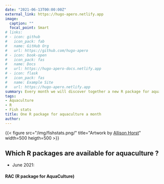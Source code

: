 ```yaml
---
date: "2021-06-13T00:00:00Z"
external_link: https://hugo-apero.netlify.app
image:
  caption: ""
  focal_point: Smart
# links:
# - icon: github
#   icon_pack: fab
#   name: GitHub Org
#   url: https://github.com/hugo-apero
# - icon: book-open
#   icon_pack: fas
#   name: Docs
#   url: https://hugo-apero-docs.netlify.app
# - icon: flask
#   icon_pack: fas
#   name: Example Site
#   url: https://hugo-apero.netlify.app
summary: Every month we will discover together a new R package for aquaculture.
tags:
- Aquaculture
- R
- Fish stats
title: One R package for aquaculture a month
author: 
---
```

{{< figure src="/img/fishstats.png/" title="Artwork by [Allison Horst](https://www.allisonhorst.com/)" width=500 heigth=500 >}}

## Which R packages are available for aquaculture ?

 - June 2021: 

#### RAC (R package for AquaCulture) 

